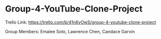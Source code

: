 # Group-4-YouTube-Clone-Project

Trello Link: https://trello.com/b/41n6yOwS/group-4-youtube-clone-project

Group Members: Emalee Soto, Lawrence Chen, Candace Garvin

